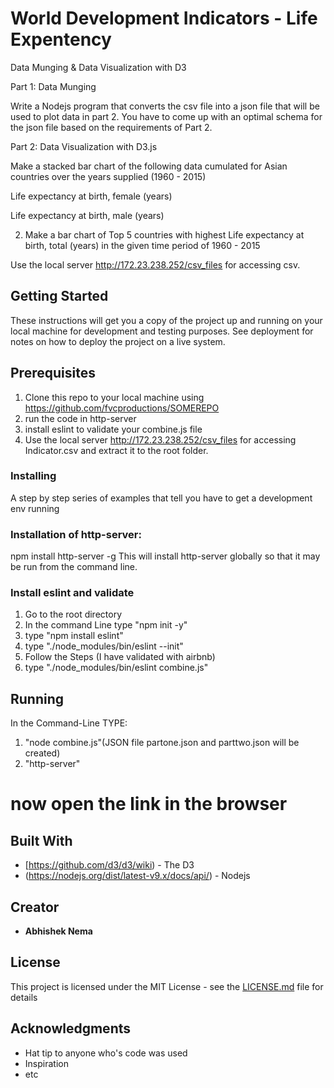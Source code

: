 # World Development Indicators - Life Expentency

Data Munging & Data Visualization with D3

Part 1: Data Munging


Write a Nodejs program that converts the csv file into a json file that will be used to plot data in part 2. You have to come up with an optimal schema for the json file based on the requirements of Part 2.


Part 2: Data Visualization with D3.js


Make a stacked bar chart of the following data cumulated for Asian countries over the years supplied (1960 - 2015)

Life expectancy at birth, female (years)

Life expectancy at birth, male (years)



2.  Make a bar chart of Top 5 countries with highest Life expectancy at birth, total (years) in   the given time period of 1960 - 2015

Use the local server http://172.23.238.252/csv_files for accessing csv.


## Getting Started

These instructions will get you a copy of the project up and running on your local machine for development and testing purposes. See deployment for notes on how to deploy the project on a live system.

## Prerequisites

1. Clone this repo to your local machine using https://github.com/fvcproductions/SOMEREPO
2. run the code in http-server
3. install eslint to validate your combine.js file
4. Use the local server http://172.23.238.252/csv_files for accessing Indicator.csv and extract it to the root folder.

### Installing

A step by step series of examples that tell you have to get a development env running

### Installation of http-server:

npm install http-server -g
This will install http-server globally so that it may be run from the command line.

### Install eslint and validate
1. Go to the root directory
2. In the command Line type "npm init -y"
3. type "npm install eslint"
4. type "./node_modules/bin/eslint --init"
5. Follow the Steps (I have validated with airbnb)
6. type "./node_modules/bin/eslint combine.js"



## Running
In the Command-Line TYPE:
1. "node combine.js"(JSON file partone.json and parttwo.json will be created)
2. "http-server"

# now open the link in the browser





## Built With

* [https://github.com/d3/d3/wiki) - The D3 
* (https://nodejs.org/dist/latest-v9.x/docs/api/) - Nodejs


 

## Creator

* **Abhishek Nema** 

## License

This project is licensed under the MIT License - see the [LICENSE.md](LICENSE.md) file for details

## Acknowledgments

* Hat tip to anyone who's code was used
* Inspiration
* etc
